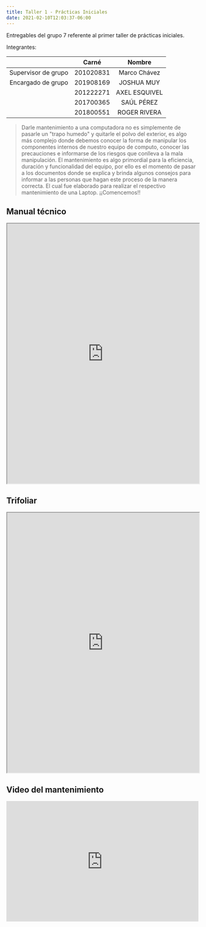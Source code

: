 ```yaml
---
title: Taller 1 - Prácticas Iniciales
date: 2021-02-10T12:03:37-06:00
---
```


Entregables del grupo 7 referente al primer taller de prácticas iniciales.

Integrantes:

|                     |   Carné   |    Nombre     |
| :-----------------: | :-------: | :-----------: |
| Supervisor de grupo | 201020831 | Marco Chávez  |
| Encargado de grupo  | 201908169 |  JOSHUA MUY   |
|                     | 201222271 | AXEL ESQUIVEL |
|                     | 201700365 |  SAÚL PÉREZ   |
|                     | 201800551 | ROGER RIVERA  |

> Darle mantenimiento a una computadora no es simplemente de pasarle un "trapo humedo" y quitarle el polvo del exterior, es algo más complejo donde debemos conocer la forma de manipular los componentes internos de nuestro equipo de computo, conocer las precauciones e informarse de los riesgos que conlleva a la mala manipulación.
> El mantenimiento es algo primordial para la eficiencia, duración y funcionalidad del equipo, por ello es el momento de pasar a los documentos donde se explica y brinda algunos consejos para informar a las personas que hagan este proceso de la manera correcta. El cual fue elaborado para realizar el respectivo mantenimiento de una Laptop. ¡¡Comencemos!!

## Manual técnico

<iframe src="https://docs.google.com/viewer?srcid=16dpZZDRrzUersjPo1LOcR5ZVdn5j4May&pid=explorer&efh=false&a=v&chrome=false&embedded=true" width="100%" height="680px"></iframe>

## Trifoliar

<iframe src="https://docs.google.com/viewer?srcid=1j_01QP7Idnqp5WQfU0F7WEwGNRLVchP8&pid=explorer&efh=false&a=v&chrome=false&embedded=true" width="100%" height="680px"></iframe>

## Video del mantenimiento

<iframe width="100%" height="315" src="https://www.youtube.com/embed/JPNYWtO_gZw" frameborder="0" allow="accelerometer; autoplay; clipboard-write; encrypted-media; gyroscope; picture-in-picture" allowfullscreen></iframe>
